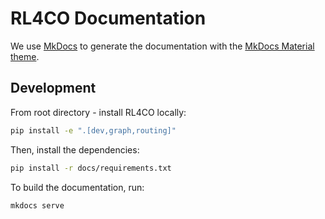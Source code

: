 # RL4CO Documentation

We use [MkDocs](https://www.mkdocs.org/) to generate the documentation with the [MkDocs Material theme](https://squidfunk.github.io/mkdocs-material/).

## Development

From root directory - install RL4CO locally:

```bash
pip install -e ".[dev,graph,routing]"
```

Then, install the dependencies:

```bash
pip install -r docs/requirements.txt
```

To build the documentation, run:

```bash
mkdocs serve
```